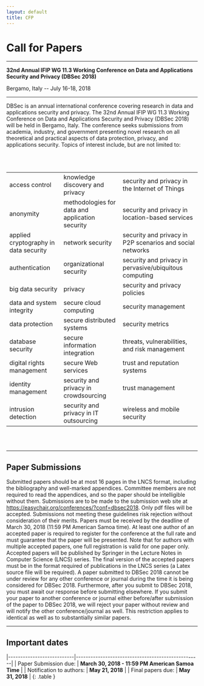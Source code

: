 ```yaml
---
layout: default
title: CFP
---
```


# Call for Papers

--------------------------------------------------------------------------------

<p class="text-center"><b>32nd Annual IFIP WG 11.3 Working Conference on Data and Applications Security and Privacy (DBSec 2018)</b></p>
<p class="text-center">Bergamo, Italy -- July 16-18, 2018</p>

--------------------------------------------------------------------------------

DBSec is an annual international conference covering research in data
and applications security and privacy. The 32nd Annual IFIP WG 11.3
Working Conference on Data and Applications Security and Privacy
(DBSec 2018) will be held in Bergamo, Italy. The conference seeks
submissions from academia, industry, and government presenting novel
research on all theoretical and practical aspects of data protection,
privacy, and applications security. Topics of interest include,
but are not limited to:

<br><br>
<table width="100%">
   <tbody>
      <tr>
         <td>access control</td>
         <td>knowledge discovery and privacy</td>
         <td>security and privacy in the Internet of Things</td>
      </tr>
      <tr>
         <td>anonymity</td>
         <td>methodologies for data and application security</td>
         <td>security and privacy in location-based services</td>
      </tr>
      <tr>
         <td>applied cryptography in data security</td>
         <td>network security</td>
         <td>security and privacy in P2P scenarios and social networks</td>
      </tr>
      <tr>
         <td>authentication</td>
         <td>organizational security</td>
         <td>security and privacy in pervasive/ubiquitous computing</td>
      </tr>
      <tr>
         <td>big data security</td>
         <td>privacy</td>
         <td>security and privacy policies</td>
      </tr>
      <tr>
         <td>data and system integrity</td>
         <td>secure cloud computing</td>
         <td>security management</td>
      </tr>
      <tr>
         <td>data protection</td>
         <td>secure distributed systems</td>
         <td>security metrics</td>
      </tr>
      <tr>
         <td>database security</td>
         <td>secure information integration</td>
         <td>threats, vulnerabilities, and risk management</td>
      </tr>
      <tr>
         <td>digital rights management</td>
         <td>secure Web services</td>
         <td>trust and reputation systems</td>
      </tr>
      <tr>
         <td>identity management</td>
         <td>security and privacy in crowdsourcing</td>
         <td>trust management</td>
      </tr>
      <tr>
         <td>intrusion detection </td>
         <td>security and privacy in IT outsourcing</td>
         <td>wireless and mobile security</td>
      </tr>
   </tbody>
</table>
<br><br>

--------------------------------------------------------------------------------

## Paper Submissions

Submitted papers should be at most 16 pages in the LNCS format,
including the bibliography and well-marked appendices. Committee
members are not required to read the appendices, and so the paper
should be intelligible without them. Submissions are to be made to the
submission web site at
<https://easychair.org/conferences/?conf=dbsec2018>. Only pdf files will
be accepted.  Submissions not meeting these guidelines risk rejection
without consideration of their merits. Papers must be received by the
deadline of March 30, 2018 (11:59 PM American Samoa time).  At least
one author of an accepted paper is required to register for the
conference at the full rate and must guarantee that the paper will be
presented. Note that for authors with multiple accepted papers, one
full registration is valid for one paper only. Accepted papers will be
published by Springer in the Lecture Notes in Computer Science (LNCS)
series. The final version of the accepted papers must be in the format
required of publications in the LNCS series (a Latex source file will
be required).  A paper submitted to DBSec 2018 cannot be under review
for any other conference or journal during the time it is being
considered for DBSec 2018. Furthermore, after you submit to DBSec
2018, you must await our response before submitting elsewhere. If you
submit your paper to another conference or journal either before/after
submission of the paper to DBSec 2018, we will reject your paper
without review and will notify the other conference/journal as
well. This restriction applies to identical as well as to
substantially similar papers.

--------------------------------------------------------------------------------

## Important dates

|---------------------------|---------------------------------------------------|
| Paper Submission due:     | **March 30, 2018 - 11:59 PM American Samoa Time** |
| Notification to authors:  | **May 21, 2018**                                  |
| Final papers due:         | **May 31, 2018**                                  |
{: .table }

